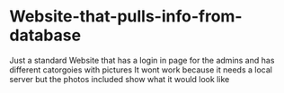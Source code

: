 # Website-that-pulls-info-from-database
Just a standard Website that has a login in page for the admins and has different catorgoies with pictures
It wont work because it needs a local server but the photos included show what it would look like
